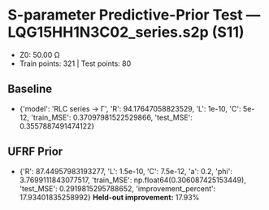 # S-parameter Predictive-Prior Test — LQG15HH1N3C02_series.s2p (S11)
- Z0: 50.00 Ω
- Train points: 321  |  Test points: 80

## Baseline
- {'model': 'RLC series -> Γ', 'R': 94.17647058823529, 'L': 1e-10, 'C': 5e-12, 'train_MSE': 0.37097981522529866, 'test_MSE': 0.3557887491474122}

## UFRF Prior
- {'R': 87.44957983193277, 'L': 1.5e-10, 'C': 7.5e-12, 'a': 0.2, 'phi': 3.7699111843077517, 'train_MSE': np.float64(0.306087425153449), 'test_MSE': 0.2919815295788652, 'improvement_percent': 17.93401835258992}
**Held-out improvement:** 17.93%